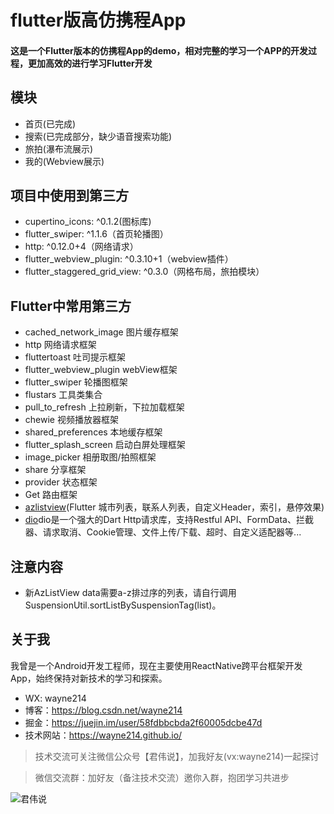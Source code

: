 # flutter版高仿携程App

#### 这是一个Flutter版本的仿携程App的demo，相对完整的学习一个APP的开发过程，更加高效的进行学习Flutter开发

## 模块
- 首页(已完成)
- 搜索(已完成部分，缺少语音搜索功能)
- 旅拍(瀑布流展示)
- 我的(Webview展示)

## 项目中使用到第三方
 - cupertino_icons: ^0.1.2(图标库)
 - flutter_swiper: ^1.1.6（首页轮播图）
 - http: ^0.12.0+4（网络请求）
 - flutter_webview_plugin: ^0.3.10+1（webview插件）
 - flutter_staggered_grid_view: ^0.3.0（网格布局，旅拍模块）
 
 
## Flutter中常用第三方
- cached_network_image 图片缓存框架
- http 网络请求框架
- fluttertoast 吐司提示框架
- flutter_webview_plugin webView框架
- flutter_swiper 轮播图框架
- flustars 工具类集合
- pull_to_refresh 上拉刷新，下拉加载框架
- chewie 视频播放器框架
- shared_preferences 本地缓存框架
- flutter_splash_screen 启动白屏处理框架
- image_picker 相册取图/拍照框架
- share 分享框架
- provider 状态框架
- Get 路由框架
- [azlistview](https://github.com/flutterchina/azlistview)(Flutter 城市列表，联系人列表，自定义Header，索引，悬停效果)
- [dio](https://github.com/flutterchina/dio)dio是一个强大的Dart Http请求库，支持Restful API、FormData、拦截器、请求取消、Cookie管理、文件上传/下载、超时、自定义适配器等...
 
## 注意内容
-  新AzListView data需要a-z排过序的列表，请自行调用SuspensionUtil.sortListBySuspensionTag(list)。
 
## 关于我

我曾是一个Android开发工程师，现在主要使用ReactNative跨平台框架开发App，始终保持对新技术的学习和探索。

- WX: wayne214
- 博客：https://blog.csdn.net/wayne214
- 掘金：https://juejin.im/user/58fdbbcbda2f60005dcbe47d
- 技术网站：https://wayne214.github.io/


> 技术交流可关注微信公众号【君伟说】，加我好友(vx:wayne214)一起探讨 

> 微信交流群：加好友（备注技术交流）邀你入群，抱团学习共进步

![君伟说](https://github.com/wayne214/flutter_wtrip/blob/master/images/%E5%90%9B%E4%BC%9F%E8%AF%B4.png)